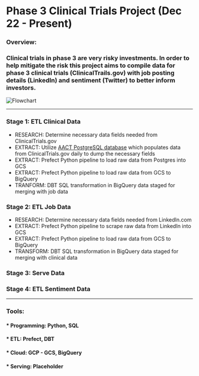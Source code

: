# Phase 3 Clinical Trials Project (Dec 22 - Present)
### Overview:   
### Clinical trials in phase 3 are very risky investments. In order to help mitigate the risk this project aims to compile data for phase 3 clinical trials (ClinicalTrails.gov) with job posting details (LinkedIn) and sentiment (Twitter) to better inform investors.
![Flowchart](https://github.com/TylerJSimpson/personal_project_clinicaltrials_2023/blob/main/Flowchart_ClinicalDataProject.jpg)
___
### Stage 1: ETL Clinical Data
* RESEARCH: Determine necessary data fields needed from ClinicalTrials.gov
* EXTRACT: Utilize [AACT PostgreSQL database](https://aact.ctti-clinicaltrials.org/) which populates data from ClinicalTrials.gov daily to dump the necessary fields
* EXTRACT: Prefect Python pipeline to load raw data from Postgres into GCS
* EXTRACT: Prefect Python pipeline to load raw data from GCS to BigQuery
* TRANFORM: DBT SQL transformation in BigQuery data staged for merging with job data
### Stage 2: ETL Job Data
* RESEARCH: Determine necessary data fields needed from LinkedIn.com
* EXTRACT: Prefect Python pipeline to scrape raw data from LinkedIn into GCS
* EXTRACT: Prefect Python pipeline to load raw data from GCS to BigQuery
* TRANSFORM: DBT SQL transformation in BigQuery data staged for merging with clinical data
### Stage 3: Serve Data
### Stage 4: ETL Sentiment Data

___
### Tools:
#### * Programming: Python, SQL
#### * ETL: Prefect, DBT
#### * Cloud: GCP - GCS, BigQuery
#### * Serving: Placeholder

